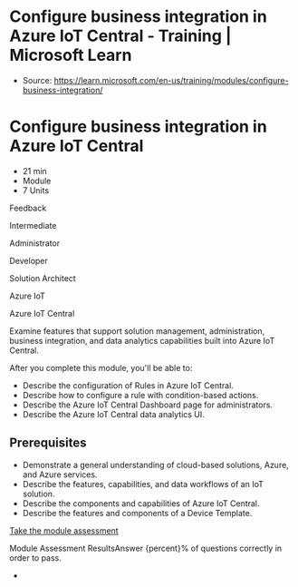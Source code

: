 # Configure business integration in Azure IoT Central - Training | Microsoft Learn

* Source: <https://learn.microsoft.com/en-us/training/modules/configure-business-integration/>

# Configure business integration in Azure IoT Central

* 21 min
* Module
* 7 Units

Feedback

Intermediate

Administrator

Developer

Solution Architect

Azure IoT

Azure IoT Central

Examine features that support solution management, administration, business integration, and data analytics capabilities built into Azure IoT Central.

After you complete this module, you'll be able to:

* Describe the configuration of Rules in Azure IoT Central.
* Describe how to configure a rule with condition-based actions.
* Describe the Azure IoT Central Dashboard page for administrators.
* Describe the Azure IoT Central data analytics UI.

## Prerequisites

* Demonstrate a general understanding of cloud-based solutions, Azure, and Azure services.
* Describe the features, capabilities, and data workflows of an IoT solution.
* Describe the components and capabilities of Azure IoT Central.
* Describe the features and components of a Device Template.

[Take the module assessment](https://learn.microsoft.com/en-us/training/modules/configure-business-integration/)

Module Assessment ResultsAnswer {percent}% of questions correctly in order to pass.

*
